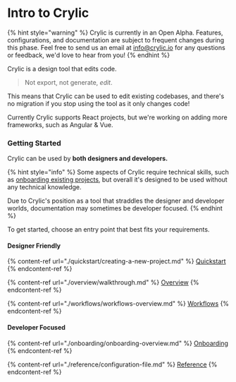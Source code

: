 # Intro to Crylic

{% hint style="warning" %}
Crylic is currently in an Open Alpha. Features, configurations, and documentation are subject to frequent changes during this phase. Feel free to send us an email at [info@crylic.io](mailto:info@crylic.io) for any questions or feedback, we'd love to hear from you!
{% endhint %}

Crylic is a design tool that edits code.

> Not export, not generate, _edit_.

This means that Crylic can be used to edit existing codebases, and there's no migration if you stop using the tool as it only changes code!

Currently Crylic supports React projects, but we're working on adding more frameworks, such as Angular & Vue.

### Getting Started

Crylic can be used by **both designers and developers.**

{% hint style="info" %}
Some aspects of Crylic require technical skills, such as [onboarding existing projects](./onboarding/), but overall it's designed to be used without any technical knowledge.

Due to Crylic's position as a tool that straddles the designer and developer worlds, documentation may sometimes be developer focused.
{% endhint %}

To get started, choose an entry point that best fits your requirements.

#### Designer Friendly

{% content-ref url="./quickstart/creating-a-new-project.md" %}
[Quickstart](./quickstart/creating-a-new-project.md)
{% endcontent-ref %}

{% content-ref url="./overview/walkthrough.md" %}
[Overview](./overview/walkthrough.md)
{% endcontent-ref %}

{% content-ref url="./workflows/workflows-overview.md" %}
[Workflows](./workflows/workflows-overview.md)
{% endcontent-ref %}

#### Developer Focused

{% content-ref url="./onboarding/onboarding-overview.md" %}
[Onboarding](./onboarding/onboarding-overview.md)
{% endcontent-ref %}

{% content-ref url="./reference/configuration-file.md" %}
[Reference](./reference/configuration-file.md)
{% endcontent-ref %}

